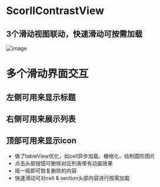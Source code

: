 # ScorllContrastView 
3个滑动视图联动，快速滑动可按需加载
--------
 ![image](https://github.com/qiven/ScorllContrastView/blob/master/ScorllContrastView.gif)

多个滑动界面交互
===============
左侧可用来显示标题
----------
右侧可用来展示列表
-------
顶部可用来显示icon
-------
* 做了tableView优化，如cell异步加载、栅格化、绘制圆形图片
* 点击头部按钮可删除对应列表带有动画效果
* 摇一摇即可恢复删除的内容
* 快速滑动可对cell & section头部内容进行按需加载



